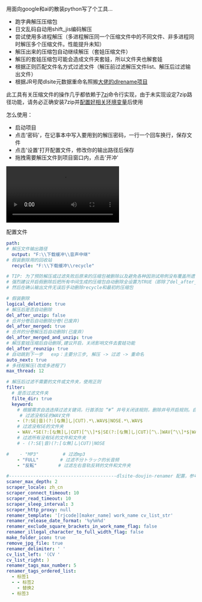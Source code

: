 
用面向google和ai的散装python写了个工具...

- 跑字典解压压缩包
- 日文乱码自动用shift_jis编码解压
- 尝试使用多进程解压（多进程解压同一个压缩文件中的不同文件、非多进程同时解压多个压缩文件。性能提升未知）
- 解压出来的压缩包自动继续解压（套娃压缩文件）
- 解压的套娃压缩包可能会造成文件夹套娃，所以文件夹也解套娃
- 根据正则匹配文件名方式过滤文件（解压前过滤解压文件list、解压后过滤输出文件）
- 根据JR号爬dlsite元数据重命名照搬[大佬的dlrename项目](https://github.com/yodhcn/dlsite-doujin-renamer)

此工具有关压缩文件的操作几乎都依赖于[7zi](https://www.7-zip.org/)命令行实现，由于未实现设定7zip路径功能，请务必正确安装7zip并[配置好相关环境变量](https://www.google.com/search?q=7zip%E7%8E%AF%E5%A2%83%E5%8F%98%E9%87%8F&oq=7zip%E7%8E%AF%E5%A2%83%E5%8F%98%E9%87%8F)后使用



怎么使用：
 - 启动项目
 - 点击'密码'，在记事本中写入要用到的解压密码，一行一个回车换行，保存文件
 - 点击'设置'打开配置文件，修改你的输出路径后保存
 - 拖拽需要解压文件到项目窗口内，点击'开冲'

   
![example](https://cdn.jsdelivr.net/gh/Sakyoriii/PicGonCDN//img/202408061702433.mp4)


配置文件
~~~yaml
path:
# 解压文件输出路径
  output: "F:\\下载缓冲\\音声中继"
# 假装删除用的回收站
  recycle: "F:\\下载缓冲\\recycle"

# TIP: 为了预防解压或过滤失败后原来的压缩包被删除以及避免各种因测试用例没有覆盖所遗留的BUG，
# 强烈建议开启假删除后把所有中间生成的压缩包自动删除全设置为TRUE（即除了del_after_unzip其他del_xxx全设为true）
# 然后在确认输出文件无误后手动删除recycle和最初的压缩包

# 假装删除
logical_deletion: true
# 解压后是否自动删除
del_after_unzip: false
# 合并分卷后自动删除分卷(已废弃)
del_after_merged: true
# 合并的分卷解压后自动删除(已废弃）
del_after_merged_and_unzip: true
# 解压套娃压缩后自动删除,建议开启，关闭影响文件去套娃功能
del_after_reunzip: true
# 自动跳到下一步   exp：主要分三步, 解压 -> 过滤 -> 重命名
auto_next: true
# 多线程解压(改成多进程了)
max_thread: 12

# 解压后过滤不需要的文件或文件夹，使用正则
filter:
  # 是否过滤文件夹
  filte_dir: true
  keyword:
    # 根据需求自选选择过滤关键词，行首添加 “#” 井号关闭该规则，删除井号开启规则。自定义规则清自行百度/谷歌：正则表达式
     # 过滤没有SE的WAV文件
    - (?:SE|音)(?:[な無]し|CUT).*\.WAV$|NOSE.*\.WAV$
    # 过滤没有SE的文件夹
    - WAV.*SE(?:[な無]し|CUT)[^\\]*$|SE(?:[な無]し|CUT)[^\.]WAV[^\\]*$|WAV.*NOSE[^\\]*$|NOSE[^\.]*WAV[^\\]*$
    # 过滤所有没有SE的文件和文件夹
    # - (?:SE|音)(?:[な無]し|CUT)|NOSE

#    - "MP3"         # 过滤mp3
    - "FULL"        # 过滤不分トラック的长音频
    - "反転"        # 过滤左右音轨反转的文件和文件夹

#----------------------------------------dlsite-doujin-renamer 配置，参考:https://github.com/yodhcn/dlsite-doujin-renamer
scaner_max_depth: 2
scraper_locale: zh_cn
scraper_connect_timeout: 10
scraper_read_timeout: 10
scraper_sleep_interval: 3
scraper_http_proxy: null
renamer_template: '[rjcode][maker_name] work_name cv_list_str'
renamer_release_date_format: '%y%m%d'
renamer_exclude_square_brackets_in_work_name_flag: false
renamer_illegal_character_to_full_width_flag: false
make_folder_icon: true
remove_jpg_file: true
renamer_delimiter: ' '
cv_list_left: '(CV '
cv_list_right: )
renamer_tags_max_number: 5
renamer_tags_ordered_list:
  - 标签1
  - - 标签2
    - 替换2
  - 标签3

~~~


